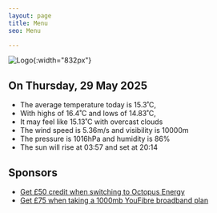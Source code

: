 ```yaml
---
layout: page
title: Menu
seo: Menu

---
```


![Logo](/images/logo.jpg){:width="832px"}

<!-- weather_marker starts -->
## On Thursday, 29 May 2025

- The average temperature today is 15.3˚C,
- With highs of 16.4˚C and lows of 14.83˚C,
- It may feel like 15.13˚C with overcast clouds
- The wind speed is 5.36m/s and visibility is 10000m
- The pressure is 1016hPa and humidity is 86%
- The sun will rise at 03:57 and set at 20:14

<!-- weather_marker ends -->

## Sponsors

- [Get £50 credit when switching to Octopus Energy](https://bit.ly/3oD1nnS)
- [Get £75 when taking a 1000mb YouFibre broadband plan](https://aklam.io/91zWhU?)
